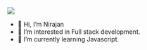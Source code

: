 
<img src="https://user-images.githubusercontent.com/38756870/198891783-b77e52b6-4a93-48a8-bfad-d7fdd34f5a72.gif">

- 👋 Hi, I’m Nirajan 
- 👀 I’m interested in Full stack development.
- 🌱 I’m currently learning Javascript.

<br>


<!---
nbist24k/nbist24k is a ✨ special ✨ repository because its `README.md` (this file) appears on your GitHub profile.
You can click the Preview link to take a look at your changes.
--->
